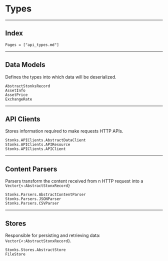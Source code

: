 # Types

---
## Index
```@index
Pages = ["api_types.md"]
```

---
## Data Models
Defines the types into which data will be deserialized.
```@docs
AbstractStonksRecord
AssetInfo
AssetPrice
ExchangeRate
```
---
## API Clients
Stores information required to make requests HTTP APIs.
```@docs
Stonks.APIClients.AbstractDataClient
Stonks.APIClients.APIResource
Stonks.APIClients.APIClient
```

---
## Content Parsers
Parsers transform the content received from n HTTP request into a `Vector{<:AbstractStonxRecord}`
```@docs
Stonks.Parsers.AbstractContentParser
Stonks.Parsers.JSONParser
Stonks.Parsers.CSVParser
```

---
## Stores
Responsible for persisting and retrieving data: `Vector{<:AbstractStonxRecord}`.
```@docs
Stonks.Stores.AbstractStore
FileStore
```






